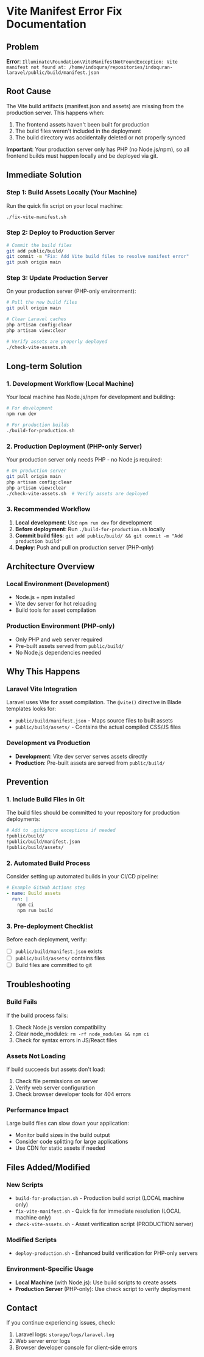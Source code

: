 # Vite Manifest Error Fix Documentation

## Problem
**Error**: `Illuminate\Foundation\ViteManifestNotFoundException: Vite manifest not found at: /home/indoqura/repositories/indoquran-laravel/public/build/manifest.json`

## Root Cause
The Vite build artifacts (manifest.json and assets) are missing from the production server. This happens when:
1. The frontend assets haven't been built for production
2. The build files weren't included in the deployment
3. The build directory was accidentally deleted or not properly synced

**Important**: Your production server only has PHP (no Node.js/npm), so all frontend builds must happen locally and be deployed via git.

## Immediate Solution

### Step 1: Build Assets Locally (Your Machine)
Run the quick fix script on your local machine:
```bash
./fix-vite-manifest.sh
```

### Step 2: Deploy to Production Server
```bash
# Commit the build files
git add public/build/
git commit -m "Fix: Add Vite build files to resolve manifest error"
git push origin main
```

### Step 3: Update Production Server
On your production server (PHP-only environment):
```bash
# Pull the new build files
git pull origin main

# Clear Laravel caches
php artisan config:clear
php artisan view:clear

# Verify assets are properly deployed
./check-vite-assets.sh
```

## Long-term Solution

### 1. Development Workflow (Local Machine)
Your local machine has Node.js/npm for development and building:

```bash
# For development
npm run dev

# For production builds
./build-for-production.sh
```

### 2. Production Deployment (PHP-only Server)
Your production server only needs PHP - no Node.js required:

```bash
# On production server
git pull origin main
php artisan config:clear
php artisan view:clear
./check-vite-assets.sh  # Verify assets are deployed
```

### 3. Recommended Workflow
1. **Local development**: Use `npm run dev` for development
2. **Before deployment**: Run `./build-for-production.sh` locally
3. **Commit build files**: `git add public/build/ && git commit -m "Add production build"`
4. **Deploy**: Push and pull on production server (PHP-only)

## Architecture Overview

### Local Environment (Development)
- Node.js + npm installed
- Vite dev server for hot reloading
- Build tools for asset compilation

### Production Environment (PHP-only)
- Only PHP and web server required
- Pre-built assets served from `public/build/`
- No Node.js dependencies needed

## Why This Happens

### Laravel Vite Integration
Laravel uses Vite for asset compilation. The `@vite()` directive in Blade templates looks for:
- `public/build/manifest.json` - Maps source files to built assets
- `public/build/assets/` - Contains the actual compiled CSS/JS files

### Development vs Production
- **Development**: Vite dev server serves assets directly
- **Production**: Pre-built assets are served from `public/build/`

## Prevention

### 1. Include Build Files in Git
The build files should be committed to your repository for production deployments:
```bash
# Add to .gitignore exceptions if needed
!public/build/
!public/build/manifest.json
!public/build/assets/
```

### 2. Automated Build Process
Consider setting up automated builds in your CI/CD pipeline:
```yaml
# Example GitHub Actions step
- name: Build assets
  run: |
    npm ci
    npm run build
```

### 3. Pre-deployment Checklist
Before each deployment, verify:
- [ ] `public/build/manifest.json` exists
- [ ] `public/build/assets/` contains files
- [ ] Build files are committed to git

## Troubleshooting

### Build Fails
If the build process fails:
1. Check Node.js version compatibility
2. Clear node_modules: `rm -rf node_modules && npm ci`
3. Check for syntax errors in JS/React files

### Assets Not Loading
If build succeeds but assets don't load:
1. Check file permissions on server
2. Verify web server configuration
3. Check browser developer tools for 404 errors

### Performance Impact
Large build files can slow down your application:
- Monitor build sizes in the build output
- Consider code splitting for large applications
- Use CDN for static assets if needed

## Files Added/Modified

### New Scripts
- `build-for-production.sh` - Production build script (LOCAL machine only)
- `fix-vite-manifest.sh` - Quick fix for immediate resolution (LOCAL machine only)
- `check-vite-assets.sh` - Asset verification script (PRODUCTION server)

### Modified Scripts  
- `deploy-production.sh` - Enhanced build verification for PHP-only servers

### Environment-Specific Usage
- **Local Machine** (with Node.js): Use build scripts to create assets
- **Production Server** (PHP-only): Use check script to verify deployment

## Contact
If you continue experiencing issues, check:
1. Laravel logs: `storage/logs/laravel.log`
2. Web server error logs
3. Browser developer console for client-side errors
